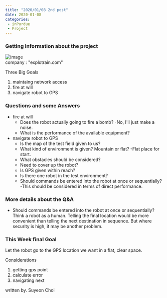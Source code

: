 ```yaml
---
title: "2020/01/08 2nd post"
date: 2020-01-08 
categories: 
 - inPurdue
 - Project
---
```


### Getting Information about the project
![image](https://user-images.githubusercontent.com/28749734/71982249-00978c80-31f2-11ea-9ef6-1e8289ca1a5f.jpg)  
company : "explotrain.com"  

Three Big Goals
1. maintaing network access 
2. fire at will
3. navigate robot to GPS
  
### Questions and some Answers  
+ fire at will
  - Does the robot actually going to fire a bomb? -No, I'll just make a noise.  
  - What is the performance of the available equipment?    
+ navigate robot to GPS  
  - Is the map of the test field given to us?  
  - What kind of environment is given? Mountain or flat? -Flat place for start.  
  - What obstacles should be considered?  
  - Need to cover up the robot?  
  - Is GPS given within reach?  
  - Is there one robot in the test environment?  
  - Should commands be entered into the robot at once or sequentially?  -This should be considered in terms of direct performance.  

### More details about the Q&A  
  - Should commands be entered into the robot at once or sequentially?    
  Think a robot as a human. Telling the final location would be more convenient than telling the next destination in sequence. 
  But where security is high, it may be another problem.
    
### This Week final Goal
Let the robot go to the GPS location we want in a flat, clear space.  

Considerations
1. getting gps point
2. calculate error
3. navigating next

  
written by. Suyeon Choi
